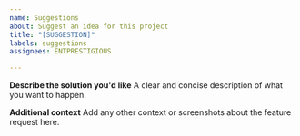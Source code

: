 ```yaml
---
name: Suggestions
about: Suggest an idea for this project
title: "[SUGGESTION]"
labels: suggestions
assignees: ENTPRESTIGIOUS

---
```


**Describe the solution you'd like**
A clear and concise description of what you want to happen.

**Additional context**
Add any other context or screenshots about the feature request here.
